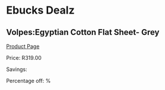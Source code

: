 
# Ebucks Dealz
## Volpes:Egyptian Cotton Flat Sheet- Grey
[Product Page](https://www.ebucks.com/web/shop/productSelected.do?prodId=489062777&catId=704984344)

Price: R319.00

Savings: 

Percentage off: %
	